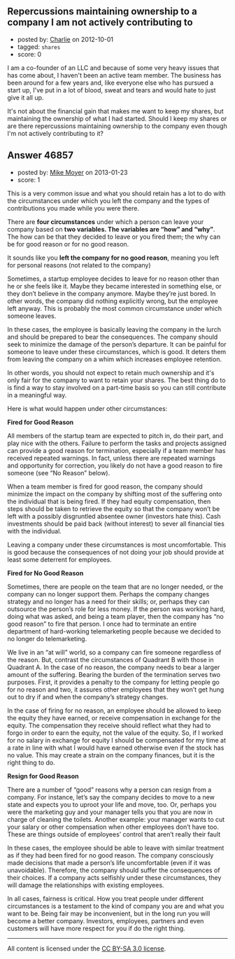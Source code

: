 ## Repercussions maintaining ownership to a company I am not actively contributing to

- posted by: [Charlie](https://stackexchange.com/users/-1/19933-charlie) on 2012-10-01
- tagged: `shares`
- score: 0

I am a co-founder of an LLC and because of some very heavy issues that has come about, I haven't been an active team member. The business has been around for a few years and, like everyone else who has pursued a start up, I've put in a lot of blood, sweat and tears and would hate to just give it all up. 

It's not about the financial gain that makes me want to keep my shares, but maintaining the ownership of what I had started. Should I keep my shares or are there repercussions maintaining ownership to the company even though I'm not actively contributing to it? 






## Answer 46857

- posted by: [Mike Moyer](https://stackexchange.com/users/-1/17640-mike-moyer) on 2013-01-23
- score: 1

This is a very common issue and what you should retain has a lot to do with the circumstances under which you left the company and the types of contributions you made while you were there.

There are **four circumstances** under which a person can leave your company based on **two variables. The variables are “how” and “why”**. The how can be that they decided to leave or you fired them; the why can be for good reason or for no good reason. 

It sounds like you **left the company for no good reason**, meaning you left for personal reasons (not related to the company)

Sometimes, a startup employee decides to leave for no reason other than he or she feels like it. Maybe they became interested in something else, or they don’t believe in the company anymore. Maybe they’re just bored. In other words, the company did nothing explicitly wrong, but the employee left anyway. This is probably the most common circumstance under which someone leaves.

In these cases, the employee is basically leaving the company in the lurch and should be prepared to bear the consequences. The company should seek to minimize the damage of the person’s departure. It can be painful for someone to leave under these circumstances, which is good. It deters them from leaving the company on a whim which increases employee retention.

In other words, you should not expect to retain much ownership and it's only fair for the company to want to retain your shares. The best thing do to is find a way to stay involved on a part-time basis so you can still contribute in a meaningful way. 

Here is what would happen under other circumstances:

**Fired for Good Reason**

All members of the startup team are expected to pitch in, do their part, and play nice with the others. Failure to perform the tasks and projects assigned can provide a good reason for termination, especially if a team member has received repeated warnings. In fact, unless there are repeated warnings and opportunity for correction, you likely do not have a good reason to fire someone (see “No Reason” below).

When a team member is fired for good reason, the company should minimize the impact on the company by shifting most of the suffering onto the individual that is being fired. If they had equity compensation, then steps should be taken to retrieve the equity so that the company won’t be left with a possibly disgruntled absentee owner (investors hate this). Cash investments should be paid back (without interest) to sever all financial ties with the individual.

Leaving a company under these circumstances is most uncomfortable. This is good because the consequences of not doing your job should provide at least some deterrent for employees.

**Fired for No Good Reason**

Sometimes, there are people on the team that are no longer needed, or the company can no longer support them. Perhaps the company changes strategy and no longer has a need for their skills; or, perhaps they can outsource the person’s role for less money. If the person was working hard, doing what was asked, and being a team player, then the company has “no good reason” to fire that person. I once had to terminate an entire department of hard-working telemarketing people because we decided to no longer do telemarketing.

We live in an “at will” world, so a company can fire someone regardless of the reason. But, contrast the circumstances of Quadrant B with those in Quadrant A. In the case of no reason, the company needs to bear a larger amount of the suffering. Bearing the burden of the termination serves two purposes. First, it provides a penalty to the company for letting people go for no reason and two, it assures other employees that they won’t get hung out to dry if and when the company’s strategy changes.

In the case of firing for no reason, an employee should be allowed to keep the equity they have earned, or receive compensation in exchange for the equity. The compensation they receive should reflect what they had to forgo in order to earn the equity, not the value of the equity. So, if I worked for no salary in exchange for equity I should be compensated for my time at a rate in line with what I would have earned otherwise even if the stock has no value. This may create a strain on the company finances, but it is the right thing to do.

**Resign for Good Reason**

There are a number of “good” reasons why a person can resign from a company. For instance, let’s say the company decides to move to a new state and expects you to uproot your life and move, too. Or, perhaps you were the marketing guy and your manager tells you that you are now in charge of cleaning the toilets. Another example: your manager wants to cut your salary or other compensation when other employees don’t have too. These are things outside of employees’ control that aren’t really their fault

In these cases, the employee should be able to leave with similar treatment as if they had been fired for no good reason. The company consciously made decisions that made a person’s life uncomfortable (even if it was unavoidable). Therefore, the company should suffer the consequences of their choices. If a company acts selfishly under these circumstances, they will damage the relationships with existing employees.


In all cases, fairness is critical. How you treat people under different circumstances is a testament to the kind of company you are and what you want to be. Being fair may be inconvenient, but in the long run you will become a better company. Investors, employees, partners and even customers will have more respect for you if do the right thing. 



---

All content is licensed under the [CC BY-SA 3.0 license](https://creativecommons.org/licenses/by-sa/3.0/).
